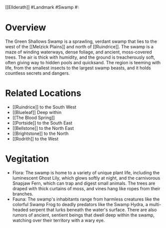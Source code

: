 [[Ellderath]] #Landmark #Swamp #💧

# Overview

The Green Shallows Swamp is a sprawling, verdant swamp that lies to the west of the [[Melzick Plains]] and north of [[Ruindrice]]. The swamp is a maze of winding waterways, dense foliage, and ancient, moss-covered trees. The air is thick with humidity, and the ground is treacherously soft, often giving way to hidden pools and quicksand. The region is teeming with life, from the smallest insects to the largest swamp beasts, and it holds countless secrets and dangers.

# Related Locations

- [[Ruindrice]] to the South West
- [[Blueleaf]] Deep within
- [[The Blood Spring]]
- [[Portside]] to the South East
- [[Bellstone]] to the North East
- [[Brightstone]] to the North
- [[Rodrith]] to the West

# Vegitation

- Flora: The swamp is home to a variety of unique plant life, including the luminescent Ghost Lily, which glows softly at night, and the carnivorous Snapjaw Fern, which can trap and digest small animals. The trees are draped with thick curtains of moss, and vines hang like ropes from their branches.
- Fauna: The swamp's inhabitants range from harmless creatures like the colorful Swamp Frog to deadly predators like the Swamp Hydra, a multi-headed serpent that lurks beneath the water's surface. There are also rumors of ancient, sentient beings that dwell deep within the swamp, watching over their territory with a wary eye.
